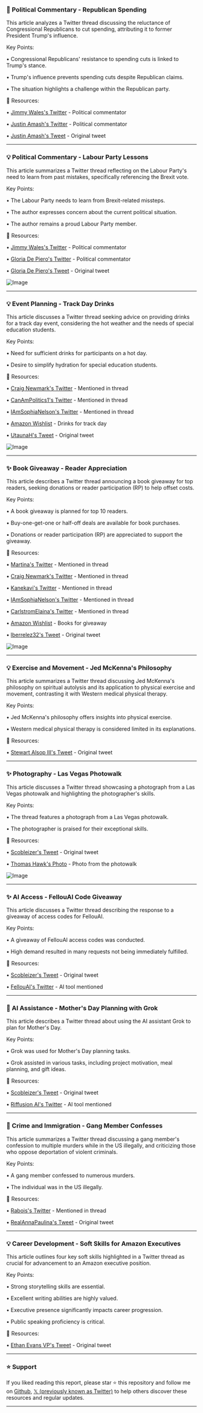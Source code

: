 ### 🤖 Political Commentary - Republican Spending

This article analyzes a Twitter thread discussing the reluctance of Congressional Republicans to cut spending, attributing it to former President Trump's influence.

Key Points:

•  Congressional Republicans' resistance to spending cuts is linked to Trump's stance.

•  Trump's influence prevents spending cuts despite Republican claims.

•  The situation highlights a challenge within the Republican party.


🔗 Resources:

• [Jimmy Wales's Twitter](https://x.com/jimmy_wales) -  Political commentator

• [Justin Amash's Twitter](https://x.com/justinamash) -  Political commentator

• [Justin Amash's Tweet](https://x.com/justinamash/status/1921226345234788815) - Original tweet


---
### 💡 Political Commentary - Labour Party Lessons

This article summarizes a Twitter thread reflecting on the Labour Party's need to learn from past mistakes, specifically referencing the Brexit vote.

Key Points:

• The Labour Party needs to learn from Brexit-related missteps.

•  The author expresses concern about the current political situation.

•  The author remains a proud Labour Party member.


🔗 Resources:

• [Jimmy Wales's Twitter](https://x.com/jimmy_wales) - Political commentator

• [Gloria De Piero's Twitter](https://x.com/GloriaDePiero) - Political commentator

• [Gloria De Piero's Tweet](https://x.com/GloriaDePiero/status/1921223928858518011) - Original tweet

![Image](https://pbs.twimg.com/media/GqmO-tFXcAAHMeS?format=jpg&name=900x900)


---
### 💡 Event Planning - Track Day Drinks

This article discusses a Twitter thread seeking advice on providing drinks for a track day event, considering the hot weather and the needs of special education students.


Key Points:

•  Need for sufficient drinks for participants on a hot day.

•  Desire to simplify hydration for special education students.


🔗 Resources:

• [Craig Newmark's Twitter](https://x.com/craignewmark) - Mentioned in thread

• [CanAmPolitics1's Twitter](https://x.com/CanAmPolitics1) - Mentioned in thread

• [IAmSophiaNelson's Twitter](https://x.com/IAmSophiaNelson) - Mentioned in thread

• [Amazon Wishlist](https://amazon.com/hz/wishlist/ls/20H8PPXE35WOR?ref_=wl_share) -  Drinks for track day

• [UtaunaH's Tweet](https://x.com/UtaunaH/status/1921243742486352153) - Original tweet

![Image](https://pbs.twimg.com/media/Gqmg_wMbcAAZBDy?format=png&name=small)


---
### ✨ Book Giveaway - Reader Appreciation

This article describes a Twitter thread announcing a book giveaway for top readers, seeking donations or reader participation (RP) to help offset costs.

Key Points:

•  A book giveaway is planned for top 10 readers.

•  Buy-one-get-one or half-off deals are available for book purchases.

• Donations or reader participation (RP) are appreciated to support the giveaway.


🔗 Resources:

• [Martina's Twitter](https://x.com/Martina) - Mentioned in thread

• [Craig Newmark's Twitter](https://x.com/craignewmark) - Mentioned in thread

• [Kanekavi's Twitter](https://x.com/kanekavi) - Mentioned in thread

• [IAmSophiaNelson's Twitter](https://x.com/IAmSophiaNelson) - Mentioned in thread

• [CarlstromElaina's Twitter](https://x.com/CarlstromElaina) - Mentioned in thread

• [Amazon Wishlist](https://amazon.com/hz/wishlist/ls/RLVIRLE7125K?ref_=wl_share) - Books for giveaway

• [lberrelez32's Tweet](https://x.com/lberrelez32/status/1921291162515656760) - Original tweet

![Image](https://pbs.twimg.com/media/GqnMIQ8WkAAh87u?format=jpg&name=small)


---
### 💡 Exercise and Movement - Jed McKenna's Philosophy

This article summarizes a Twitter thread discussing Jed McKenna's philosophy on spiritual autolysis and its application to physical exercise and movement, contrasting it with Western medical physical therapy.

Key Points:

•  Jed McKenna's philosophy offers insights into physical exercise.

•  Western medical physical therapy is considered limited in its explanations.


🔗 Resources:

• [Stewart Alsop III's Tweet](https://x.com/StewartalsopIII/status/1921303894975525163) - Original tweet


---
### ✨ Photography - Las Vegas Photowalk

This article discusses a Twitter thread showcasing a photograph from a Las Vegas photowalk and highlighting the photographer's skills.


Key Points:

•  The thread features a photograph from a Las Vegas photowalk.

•  The photographer is praised for their exceptional skills.


🔗 Resources:

• [Scobleizer's Tweet](https://x.com/Scobleizer/status/1921302911830663512) - Original tweet

• [Thomas Hawk's Photo](https://x.com/thomashawk/status/1921287959464059336/photo/1) - Photo from the photowalk

![Image](https://pbs.twimg.com/media/GqnJNxjWQAABlNN?format=jpg&name=small)


---
### ✨ AI Access - FellouAI Code Giveaway

This article discusses a Twitter thread describing the response to a giveaway of access codes for FellouAI.

Key Points:

•  A giveaway of FellouAI access codes was conducted.

•  High demand resulted in many requests not being immediately fulfilled.


🔗 Resources:

• [Scobleizer's Tweet](https://x.com/Scobleizer/status/1921299734482055631) - Original tweet

• [FellouAI's Twitter](https://x.com/FellouAI) - AI tool mentioned


---
### 🚀 AI Assistance - Mother's Day Planning with Grok

This article describes a Twitter thread about using the AI assistant Grok to plan for Mother's Day.

Key Points:

•  Grok was used for Mother's Day planning tasks.

•  Grok assisted in various tasks, including project motivation, meal planning, and gift ideas.


🔗 Resources:

• [Scobleizer's Tweet](https://x.com/Scobleizer/status/1921295592799842661) - Original tweet

• [Riffusion AI's Twitter](https://x.com/riffusionai) - AI tool mentioned


---
### 🤖 Crime and Immigration - Gang Member Confesses

This article summarizes a Twitter thread discussing a gang member's confession to multiple murders while in the US illegally, and criticizing those who oppose deportation of violent criminals.

Key Points:

• A gang member confessed to numerous murders.

• The individual was in the US illegally.


🔗 Resources:

• [Rabois's Twitter](https://x.com/rabois) - Mentioned in thread

• [RealAnnaPaulina's Tweet](https://x.com/realannapaulina/status/1921001789991629275) - Original tweet



---
### 💡 Career Development - Soft Skills for Amazon Executives

This article outlines four key soft skills highlighted in a Twitter thread as crucial for advancement to an Amazon executive position.

Key Points:

•  Strong storytelling skills are essential.

•  Excellent writing abilities are highly valued.

•  Executive presence significantly impacts career progression.

•  Public speaking proficiency is critical.


🔗 Resources:

• [Ethan Evans VP's Tweet](https://x.com/EthanEvansVP/status/1921197828254150996) - Original tweet


---

### ⭐️ Support

If you liked reading this report, please star ⭐️ this repository and follow me on [Github](https://github.com/Drix10), [𝕏 (previously known as Twitter)](https://x.com/DRIX_10_) to help others discover these resources and regular updates.

---